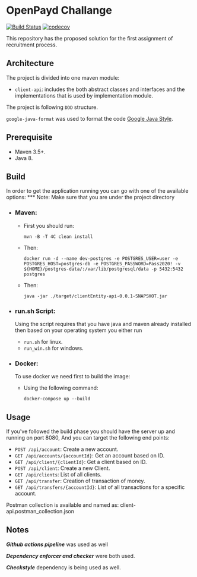 # OpenPayd Challange
[![Build Status](https://github.com/ahmadshabib/client-api/workflows/Java%20CI%20with%20Maven/badge.svg?branch=master)](https://github.com/ahmadshabib/client-api)
[![codecov](https://codecov.io/gh/ahmadshabib/client-api/branch/master/graph/badge.svg)](https://codecov.io/gh/ahmadshabib/client-api)

This repository has the proposed solution for the first assignment of recruitment process.

## Architecture

The project is divided into one maven module:
- `client-api`: includes the both abstract classes and interfaces and the implementations that is used by implementation module.

The project is following `DDD` structure.

`google-java-format` was used to format the code
[Google Java Style][].

[Google Java Style]: https://google.github.io/styleguide/javaguide.html

## Prerequisite

- Maven 3.5+.
- Java 8.

## Build

In order to get the application running you can go with one of the available options:
*** Note: 
Make sure that you are under the project directory

- ### Maven:
    - First you should run:
     
      ```
      mvn -B -T 4C clean install
      ```
    
    - Then:
        
      ```
      docker run -d --name dev-postgres -e POSTGRES_USER=user -e POSTGRES_HOST=postgres-db -e POSTGRES_PASSWORD=Pass2020! -v ${HOME}/postgres-data/:/var/lib/postgresql/data -p 5432:5432 postgres
      ```  
          
    - Then:
    
      ```
      java -jar ./target/clientEntity-api-0.0.1-SNAPSHOT.jar
      ```
      
- ### run.sh Script:
     Using the script requires that you have java and maven already installed
     then based on your operating system you either run
     - `run.sh` for linux.
     - `run_win.sh` for windows.
     
- ### Docker:
     To use docker we need first to build the image:      
     
     - Using the following command:
     
       ```
       docker-compose up --build
       ```
           
## Usage

If you've followed the build phase you should have the server up and running on port 8080,
And you can target the following end points:

- `POST /api/account`: Create a new account.
- `GET /api/accounts/{accountId}`: Get an account based on ID.
- `GET /api/client/{clientId}`: Get a client based on ID.
- `POST /api/client`: Create a new Client.
- `GET /api/clients`: List of all clients.
- `GET /api/transfer`: Creation of transaction of money.
- `GET /api/transfers/{accountId}`: List of all transactions for a specific account.

Postman collection is available and named as: 
client-api.postman_collection.json

## Notes

***Github actions pipeline*** was used as well

***Dependency enforcer and checker*** were both used.

***Checkstyle*** dependency is being used as well.